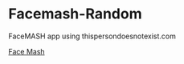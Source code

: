 # Facemash-Random
FaceMASH app using thispersondoesnotexist.com

[Face Mash](kardandon.github.io/facemash.html)
